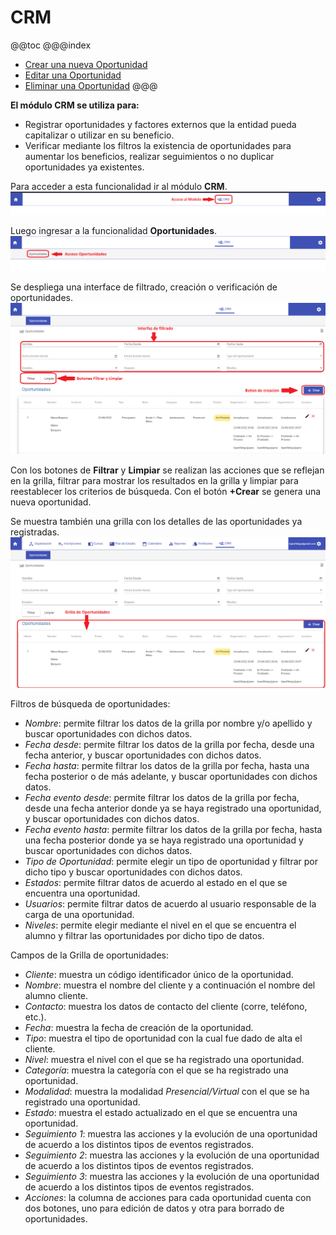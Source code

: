 # CRM

@@toc
@@@index
* [Crear una nueva Oportunidad](crear_oportunidad.md)
* [Editar una Oportunidad](editar_oportunidad.md)
* [Eliminar una Oportunidad](eliminar_oportunidad.md)
@@@

**El módulo CRM se utiliza para:**

- Registrar oportunidades y factores externos que la entidad pueda capitalizar o utilizar en su beneficio.
- Verificar mediante los filtros la existencia de oportunidades para aumentar los beneficios, realizar seguimientos o no duplicar oportunidades ya existentes.

Para acceder a esta funcionalidad ir al módulo **CRM**. 
![Acceso CRM](img/acceso_crm.png)

Luego ingresar a la funcionalidad **Oportunidades**.
![Acceso Oportunidades](img/acceso_oportunidades.png)

Se despliega una interface de filtrado, creación o verificación de oportunidades. 
![Interface Oportunidades](img/interface_oportunidades.png)

Con los botones de **Filtrar** y **Limpiar** se realizan las acciones que se reflejan en la grilla, filtrar para mostrar los resultados en la grilla y limpiar para reestablecer los criterios de búsqueda.
Con el botón **+Crear** se genera una nueva oportunidad.

Se muestra también una grilla con los detalles de las oportunidades ya registradas.
![Grilla Oportunidades](img/grilla_oportunidades.png)

Filtros de búsqueda de oportunidades:

-	*Nombre*: permite filtrar los datos de la grilla por nombre y/o apellido y buscar oportunidades con dichos datos.
-	*Fecha desde*: permite filtrar los datos de la grilla por fecha, desde una fecha anterior, y buscar oportunidades con dichos datos.
-	*Fecha hasta*: permite filtrar los datos de la grilla por fecha, hasta una fecha posterior o de más adelante, y buscar oportunidades con dichos datos.
-	*Fecha evento desde*: permite filtrar los datos de la grilla por fecha, desde una fecha anterior donde ya se haya registrado una oportunidad, y buscar oportunidades con dichos datos.
-	*Fecha evento hasta*: permite filtrar los datos de la grilla por fecha, hasta una fecha posterior donde ya se haya registrado una oportunidad y buscar oportunidades con dichos datos.
-	*Tipo de Oportunidad*: permite elegir un tipo de oportunidad y filtrar por dicho tipo y buscar oportunidades con dichos datos.
-	*Estados*: permite filtrar datos de acuerdo al estado en el que se encuentra una oportunidad.
-	*Usuarios*: permite filtrar datos de acuerdo al usuario responsable de la carga de una oportunidad.
-	*Niveles*: permite elegir mediante el nivel en el que se encuentra el alumno y filtrar las oportunidades por dicho tipo de datos.

Campos de la Grilla de oportunidades:

-	*Cliente*: muestra un código identificador único de la oportunidad.
-	*Nombre*: muestra el nombre del cliente y a continuación el nombre del alumno cliente.
-	*Contacto*: muestra los datos de contacto del cliente (corre, teléfono, etc.).
-	*Fecha*: muestra la fecha de creación de la oportunidad.
-	*Tipo*: muestra el tipo de oportunidad con la cual fue dado de alta el cliente.
-	*Nivel*: muestra el nivel con el que se ha registrado una oportunidad.
-	*Categoría*: muestra la categoría con el que se ha registrado una oportunidad.
-	*Modalidad*: muestra la modalidad *Presencial/Virtual* con el que se ha registrado una oportunidad.
-	*Estado*: muestra el estado actualizado en el que se encuentra una oportunidad.
-	*Seguimiento 1*: muestra las acciones y la evolución de una oportunidad de acuerdo a los distintos tipos de eventos registrados.
-	*Seguimiento 2*: muestra las acciones y la evolución de una oportunidad de acuerdo a los distintos tipos de eventos registrados.
-	*Seguimiento 3*: muestra las acciones y la evolución de una oportunidad de acuerdo a los distintos tipos de eventos registrados.
-	*Acciones*: la columna de acciones para cada oportunidad cuenta con dos botones, uno para edición de datos y otra para borrado de oportunidades.